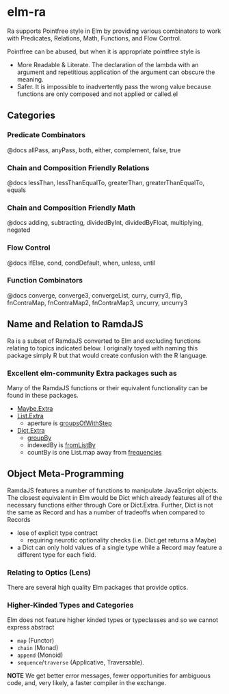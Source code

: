 # elm-ra

Ra supports Pointfree style in Elm by providing various combinators to work with Predicates, Relations, Math, Functions, and Flow Control.

Pointfree can be abused, but when it is appropriate pointfree style is

- More Readable & Literate. The declaration of the lambda with an argument and repetitious application of the argument can obscure the meaning.
- Safer. It is impossible to inadvertently pass the wrong value because functions are only composed and not applied or called.el

## Categories

### Predicate Combinators

@docs allPass, anyPass, both, either, complement, false, true

### Chain and Composition Friendly Relations

@docs lessThan, lessThanEqualTo, greaterThan, greaterThanEqualTo, equals

### Chain and Composition Friendly Math

@docs adding, subtracting, dividedByInt, dividedByFloat, multiplying, negated

### Flow Control

@docs ifElse, cond, condDefault, when, unless, until

### Function Combinators

@docs converge, converge3, convergeList, curry, curry3, flip, fnContraMap, fnContraMap2, fnContraMap3, uncurry, uncurry3

## Name and Relation to RamdaJS

Ra is a subset of RamdaJS converted to Elm and excluding functions relating to topics indicated below. I originally toyed with naming this package simply R but that would create confusion with the R language.

### Excellent elm-community Extra packages such as

Many of the RamdaJS functions or their equivalent functionality can be found in these packages.

- [Maybe.Extra](https://package.elm-lang.org/packages/elm-community/maybe-extra/latest/)
- [List.Extra](https://package.elm-lang.org/packages/elm-community/list-extra/latest/)
  - aperture is [groupsOfWithStep](https://package.elm-lang.org/packages/elm-community/list-extra/latest/List-Extra#groupsOfWithStep)
- [Dict.Extra](https://package.elm-lang.org/packages/elm-community/dict-extra/latest/)
  - [groupBy](https://package.elm-lang.org/packages/elm-community/dict-extra/2.4.0/Dict-Extra#groupBy)
  - indexedBy is [fromListBy](https://package.elm-lang.org/packages/elm-community/dict-extra/2.4.0/Dict-Extra#fromListBy)
  - countBy is one List.map away from [frequencies](https://package.elm-lang.org/packages/elm-community/dict-extra/2.4.0/Dict-Extra#frequencies)

## Object Meta-Programming

RamdaJS features a number of functions to manipulate JavaScript objects. The closest equivalent in Elm would be Dict which already features all of the necessary functions
either through Core or Dict.Extra. Further, Dict is not the same as Record and has a number of tradeoffs when compared to Records

- lose of explicit type contract
  - requiring neurotic optionality checks (i.e. Dict.get returns a Maybe)
- a Dict can only hold values of a single type while a Record may feature a different type for each field.

### Relating to Optics (Lens)

There are several high quality Elm packages that provide optics.

### Higher-Kinded Types and Categories

Elm does not feature higher kinded types or typeclasses and so we cannot express abstract

- `map` (Functor)
- `chain` (Monad)
- `append` (Monoid)
- `sequence`/`traverse` (Applicative, Traversable).

**NOTE** We get better error messages, fewer opportunities for ambiguous code, and, very likely, a faster compiler in the exchange.
